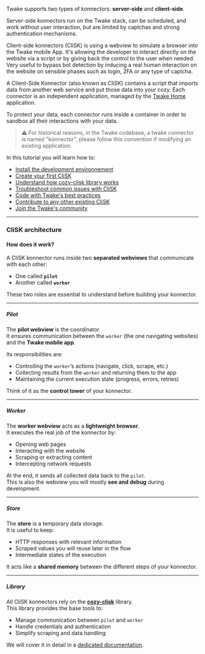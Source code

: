 Twake supports two types of konnectors: **server-side** and **client-side**.

Server-side konnectors run on the Twake stack, can be scheduled, and work without user interaction, but are limited by captchas and strong authentication mechanisms.

Client-side konnectors (CliSK) is using a webview to simulate a browser into the Twake mobile App. It's allowing the developer to interact directly on the website via a script or by giving back the control to the user when needed. Very useful to bypass bot detection by inducing a real human interaction on the website on sensible phases such as login, 2FA or any type of captcha.

A Client-Side Konnector (also known as _CliSK_) contains a script that imports data from another web service and put those data into your cozy.
Each connector is an independent application, managed by the [Twake Home][] application.

To protect your data, each connector runs inside a container in order to sandbox all their interactions with your data.

> ⚠️ For historical reasons, in the Twake codebase, a twake connector is named "konnector", please follow this convention if modifying an existing application.

In this tutorial you will learn how to:

- [Install the development environnement](./installation.md)
- [Create your first CliSK](./clisk-creation.md)
- [Understand how cozy-clisk library works](./clisk-lib-doc.md)
- [Troubleshoot common issues with CliSK](./troubleshooting.md)
- [Code with Twake's best practices](./best-practice.md)
- [Contribute to any other existing CliSK](./contributions.md)
- [Join the Twake's community](./community.md)

---

### CliSK architecture

#### How does it work?

A CliSK konnector runs inside two **separated webviews** that communicate with each other:

- One called **`pilot`**
- Another called **`worker`**

These two roles are essential to understand before building your konnector.

---

##### Pilot

The **pilot webview** is the coordinator.  
It ensures communication between the `worker` (the one navigating websites) and the **Twake mobile app**.

Its responsibilities are:

- Controlling the `worker`’s actions (navigate, click, scrape, etc.)
- Collecting results from the `worker` and returning them to the app
- Maintaining the current execution state (progress, errors, retries)

Think of it as the **control tower** of your konnector.

---

##### Worker

The **worker webview** acts as a **lightweight browser**.  
It executes the real job of the konnector by:

- Opening web pages
- Interacting with the website
- Scraping or extracting content
- Intercepting network requests

At the end, it sends all collected data back to the `pilot`.  
This is also the webview you will mostly **see and debug** during development.

---

##### Store

The **store** is a temporary data storage.  
It is useful to keep:

- HTTP responses with relevant information
- Scraped values you will reuse later in the flow
- Intermediate states of the execution

It acts like a **shared memory** between the different steps of your konnector.

---

##### Library

All CliSK konnectors rely on the [**cozy-clisk**](https://github.com/konnectors/libs/tree/master/packages/cozy-clisk) library.  
This library provides the base tools to:

- Manage communication between `pilot` and `worker`
- Handle credentials and authentication
- Simplify scraping and data handling

We will cover it in detail in a [dedicated documentation](./clisk-lib-doc.md).

[Twake Home]: https://github.com/cozy/cozy-home
